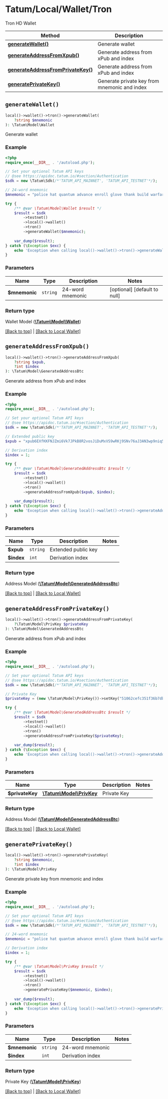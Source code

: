 # Tatum/Local/Wallet/Tron

Tron HD Wallet

Method | Description
------------- | -------------
[**generateWallet()**](#generatewallet) | Generate wallet
[**generateAddressFromXpub()**](#generateaddressfromxpub) | Generate address from xPub and index
[**generateAddressFromPrivateKey()**](#generateaddressfromprivatekey) | Generate address from xPub and index
[**generatePrivateKey()**](#generateprivatekey) | Generate private key from mnemonic and index

## `generateWallet()`

```php
local()->wallet()->tron()->generateWallet(
    ?string $mnemonic
): \Tatum\Model\Wallet
```
Generate wallet

### Example

```php
<?php
require_once(__DIR__ . '/autoload.php');

// Set your optional Tatum API keys
// @see https://apidoc.tatum.io/#section/Authentication
$sdk = new \Tatum\Sdk(/*'TATUM_API_MAINNET', 'TATUM_API_TESTNET'*/);

// 24-word mnemonic
$mnemonic = "police hat quantum advance enroll glove thank build warfare inject invite obscure enable inflict seek web cable answer chest suspect comfort tent source seven";

try {
    /** @var \Tatum\Model\Wallet $result */
    $result = $sdk
        ->testnet()
        ->local()->wallet()
        ->tron()
        ->generateWallet($mnemonic);
    
    var_dump($result);
} catch (\Exception $exc) {
    echo 'Exception when calling local()->wallet()->tron()->generateWallet(): ', $exc->getMessage(), PHP_EOL;
}
```

### Parameters

Name | Type | Description  | Notes
------------- | ------------- | ------------- | -------------
**$mnemonic** | `string` | 24-word mnemonic |  [optional] [default to null]

### Return type

Wallet Model ([**\Tatum\Model\Wallet**](../../Model/Wallet.md))

[[Back to top]](#) | [[Back to Local Wallet]](../../index.md#local-wallet)

## `generateAddressFromXpub()`

```php
local()->wallet()->tron()->generateAddressFromXpub(
    ?string $xpub, 
    ?int $index
): \Tatum\Model\GeneratedAddressBtc
```
Generate address from xPub and index

### Example

```php
<?php
require_once(__DIR__ . '/autoload.php');

// Set your optional Tatum API keys
// @see https://apidoc.tatum.io/#section/Authentication
$sdk = new \Tatum\Sdk(/*'TATUM_API_MAINNET', 'TATUM_API_TESTNET'*/);

// Extended public key
$xpub = "xpub6EXfKKFNJZmi6Vk7JPkB8R2vosJiDuMxVS9wRKj9SNv76aJ3AN3wp9niq5cLyFnrcSJGiwCst1jyTmJ1FcJM7xbEK9ov9hSeewcvMRFHiQq";

// Derivation index
$index = 1;

try {
    /** @var \Tatum\Model\GeneratedAddressBtc $result */
    $result = $sdk
        ->testnet()
        ->local()->wallet()
        ->tron()
        ->generateAddressFromXpub($xpub, $index);
    
    var_dump($result);
} catch (\Exception $exc) {
    echo 'Exception when calling local()->wallet()->tron()->generateAddressFromXpub(): ', $exc->getMessage(), PHP_EOL;
}
```

### Parameters

Name | Type | Description  | Notes
------------- | ------------- | ------------- | -------------
**$xpub** | `string` | Extended public key | 
**$index** | `int` | Derivation index | 

### Return type

Address Model ([**\Tatum\Model\GeneratedAddressBtc**](../../Model/GeneratedAddressBtc.md))

[[Back to top]](#) | [[Back to Local Wallet]](../../index.md#local-wallet)

## `generateAddressFromPrivateKey()`

```php
local()->wallet()->tron()->generateAddressFromPrivateKey(
    ?\Tatum\Model\PrivKey $privateKey
): \Tatum\Model\GeneratedAddressBtc
```
Generate address from xPub and index

### Example

```php
<?php
require_once(__DIR__ . '/autoload.php');

// Set your optional Tatum API keys
// @see https://apidoc.tatum.io/#section/Authentication
$sdk = new \Tatum\Sdk(/*'TATUM_API_MAINNET', 'TATUM_API_TESTNET'*/);

// Private Key
$privateKey = (new \Tatum\Model\PrivKey())->setKey("51062cefc351f36b7dbf479d0f86bcb4a5aef3381d866ea76c31ac7241d01f1b");

try {
    /** @var \Tatum\Model\GeneratedAddressBtc $result */
    $result = $sdk
        ->testnet()
        ->local()->wallet()
        ->tron()
        ->generateAddressFromPrivateKey($privateKey);
    
    var_dump($result);
} catch (\Exception $exc) {
    echo 'Exception when calling local()->wallet()->tron()->generateAddressFromPrivateKey(): ', $exc->getMessage(), PHP_EOL;
}
```

### Parameters

Name | Type | Description  | Notes
------------- | ------------- | ------------- | -------------
**$privateKey** | [**\Tatum\Model\PrivKey**](../../Model/PrivKey.md) | Private Key | 

### Return type

Address Model ([**\Tatum\Model\GeneratedAddressBtc**](../../Model/GeneratedAddressBtc.md))

[[Back to top]](#) | [[Back to Local Wallet]](../../index.md#local-wallet)

## `generatePrivateKey()`

```php
local()->wallet()->tron()->generatePrivateKey(
    ?string $mnemonic, 
    ?int $index
): \Tatum\Model\PrivKey
```
Generate private key from mnemonic and index

### Example

```php
<?php
require_once(__DIR__ . '/autoload.php');

// Set your optional Tatum API keys
// @see https://apidoc.tatum.io/#section/Authentication
$sdk = new \Tatum\Sdk(/*'TATUM_API_MAINNET', 'TATUM_API_TESTNET'*/);

// 24-word mnemonic
$mnemonic = "police hat quantum advance enroll glove thank build warfare inject invite obscure enable inflict seek web cable answer chest suspect comfort tent source seven";

// Derivation index
$index = 1;

try {
    /** @var \Tatum\Model\PrivKey $result */
    $result = $sdk
        ->testnet()
        ->local()->wallet()
        ->tron()
        ->generatePrivateKey($mnemonic, $index);
    
    var_dump($result);
} catch (\Exception $exc) {
    echo 'Exception when calling local()->wallet()->tron()->generatePrivateKey(): ', $exc->getMessage(), PHP_EOL;
}
```

### Parameters

Name | Type | Description  | Notes
------------- | ------------- | ------------- | -------------
**$mnemonic** | `string` | 24-word mnemonic | 
**$index** | `int` | Derivation index | 

### Return type

Private Key ([**\Tatum\Model\PrivKey**](../../Model/PrivKey.md))

[[Back to top]](#) | [[Back to Local Wallet]](../../index.md#local-wallet)
